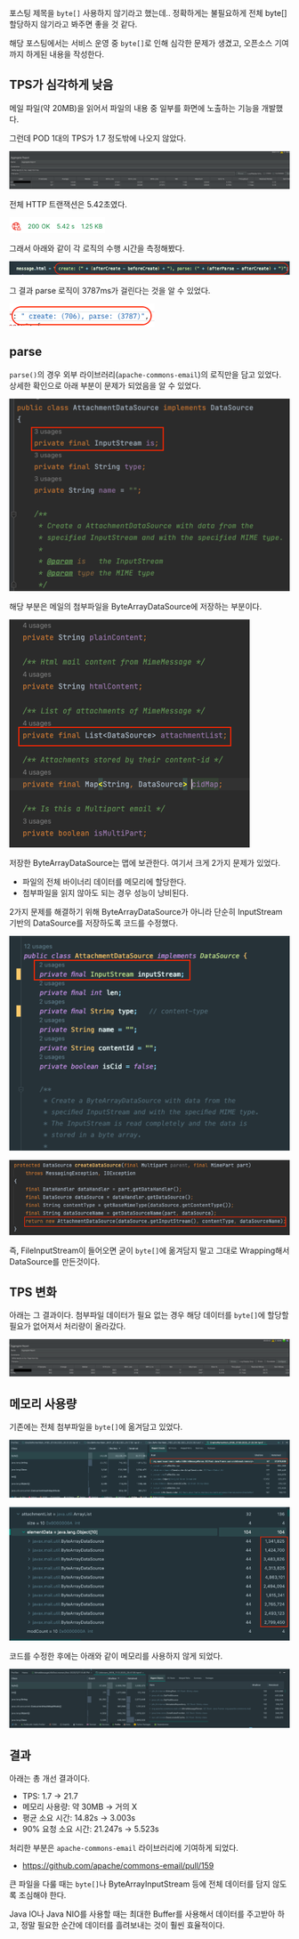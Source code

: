 포스팅 제목을 `byte[]` 사용하지 않기라고 했는데.. 정확하게는 불필요하게 전체 byte[] 할당하지 않기라고 봐주면 좋을 것 같다.

해당 포스팅에서는 서비스 운영 중 `byte[]`로 인해 심각한 문제가 생겼고, 오픈소스 기여까지 하게된 내용을 작성한다.

## TPS가 심각하게 낮음

메일 파일(약 20MB)을 읽어서 파일의 내용 중 일부를 화면에 노출하는 기능을 개발했다.

그런데 POD 1대의 TPS가 1.7 정도밖에 나오지 않았다. 

![img_8.png](img_8.png)

전체 HTTP 트랜잭션은 5.42초였다.

![img_1.png](img_1.png)

그래서 아래와 같이 각 로직의 수행 시간을 측정해봤다.

![img_3.png](img_3.png)

그 결과 parse 로직이 3787ms가 걸린다는 것을 알 수 있었다.

![img_4.png](img_4.png)

## parse

`parse()`의 경우 외부 라이브러리(`apache-commons-email`)의 로직만을 담고 있었다. 상세한 확인으로 아래 부분이 문제가 되었음을 알 수 있었다.

![img_5.png](img_5.png)

해당 부분은 메일의 첨부파일을 ByteArrayDataSource에 저장하는 부분이다.

![img_6.png](img_6.png)

저장한 ByteArrayDataSource는 맵에 보관한다. 여기서 크게 2가지 문제가 있었다.
- 파일의 전체 바이너리 데이터를 메모리에 할당한다.
- 첨부파일을 읽지 않아도 되는 경우 성능이 낭비된다.

2가지 문제를 해결하기 위해 ByteArrayDataSource가 아니라 단순히 InputStream 기반의 DataSource를 저장하도록 코드를 수정했다.

![img_7.png](img_7.png)

![img_11.png](img_11.png)

즉, FileInputStream이 들어오면 굳이 `byte[]`에 옮겨담지 말고 그대로 Wrapping해서 DataSource를 만든것이다.

## TPS 변화

아래는 그 결과이다. 첨부파일 데이터가 필요 없는 경우 해당 데이터를 `byte[]`에 할당할 필요가 없어져서 처리량이 올라갔다. 

![img.png](img.png)

## 메모리 사용량

기존에는 전체 첨부파일을 `byte[]`에 옮겨담고 있었다.

![img_2.png](img_2.png)

![img_9.png](img_9.png)

코드를 수정한 후에는 아래와 같이 메모리를 사용하지 않게 되었다.

![img_10.png](img_10.png)

## 결과

아래는 총 개선 결과이다.
- TPS: 1.7 -> 21.7
- 메모리 사용량: 약 30MB -> 거의 X
- 평균 소요 시간: 14.82s -> 3.003s
- 90% 요청 소요 시간: 21.247s -> 5.523s

처리한 부분은 `apache-commons-email` 라이브러리에 기여하게 되었다.
- https://github.com/apache/commons-email/pull/159

큰 파일을 다룰 때는 `byte[]`나 ByteArrayInputStream 등에 전체 데이터를 담지 않도록 조심해야 한다.

Java IO나 Java NIO를 사용할 때는 최대한 Buffer를 사용해서 데이터를 주고받아 하고, 정말 필요한 순간에 데이터를 흘려보내는 것이 훨씬 효율적이다.
